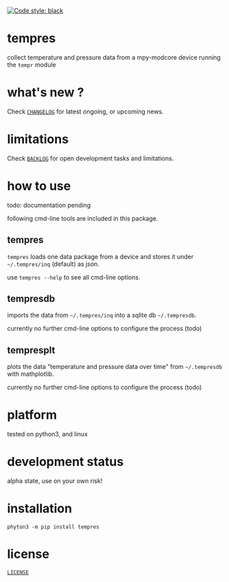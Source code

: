 [![Code style: black](https://img.shields.io/badge/code%20style-black-000000.svg)](https://github.com/psf/black)

# tempres 

collect temperature and pressure data from a mpy-modcore device
running the `tempr` module


# what's new ?

Check
[`CHANGELOG`](https://github.com/kr-g/tempres/blob/main/CHANGELOG.md)
for latest ongoing, or upcoming news.


# limitations

Check 
[`BACKLOG`](https://github.com/kr-g/tempres/blob/main/BACKLOG.md)
for open development tasks and limitations.


# how to use

todo: documentation pending

following cmd-line tools are included in this package.


## tempres

`tempres` loads one data package from a device and stores it under `~/.tempres/inq` (default) as json.

use `tempres --help` to see all cmd-line options.


## tempresdb

imports the data from `~/.tempres/inq` into a sqlite db `~/.tempresdb`.

currently no further cmd-line options to configure the process (todo)


## tempresplt

plots the data "temperature and pressure data over time" from `~/.tempresdb` with mathplotlib.

currently no further cmd-line options to configure the process (todo)


# platform

tested on python3, and linux


# development status

alpha state, use on your own risk!


# installation

    phyton3 -m pip install tempres
    

# license

[`LICENSE`](https://github.com/kr-g/tempres/blob/main/LICENSE.md)


